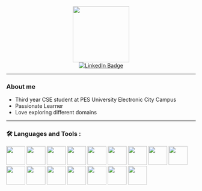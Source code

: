 

<div id="header" align="center">
  
  <img src="https://media.giphy.com/media/Dh5q0sShxgp13DwrvG/giphy.gif" height="150" width="150"/>

  <div id="badges">
  <a href="https://www.linkedin.com/in/samridh-anand-985415241/">
    <img src="https://img.shields.io/badge/LinkedIn-blue?style=for-the-badge&logo=linkedin&logoColor=white" alt="LinkedIn Badge"/>
  </a>
  </div>
</div>

---

### About me
- Third year CSE student at PES University Electronic City Campus
- Passionate Learner
- Love exploring different domains

---

### :hammer_and_wrench: Languages and Tools :
<div>
  
  <img src="https://cdn.jsdelivr.net/gh/devicons/devicon/icons/git/git-original-wordmark.svg"  height=50 width=50/>
  <img src="https://cdn.jsdelivr.net/gh/devicons/devicon/icons/python/python-original.svg"  height=50 width=50/>     
  <img src="https://cdn.jsdelivr.net/gh/devicons/devicon/icons/javascript/javascript-original.svg"  height=50 width=50/>
  <img src="https://cdn.jsdelivr.net/gh/devicons/devicon/icons/c/c-plain.svg"  height=50 width=50/>
  <img src="https://cdn.jsdelivr.net/gh/devicons/devicon/icons/kotlin/kotlin-original.svg"   height=50 width=50/>
  <img src="https://cdn.jsdelivr.net/gh/devicons/devicon/icons/react/react-original-wordmark.svg"  height=50 width=50/>
  <img src="https://cdn.jsdelivr.net/gh/devicons/devicon/icons/tailwindcss/tailwindcss-plain.svg"  height=50 width=50/>
            <img src="https://cdn.jsdelivr.net/gh/devicons/devicon/icons/bootstrap/bootstrap-plain.svg"  height=50 width=50/>
            <img src="https://cdn.jsdelivr.net/gh/devicons/devicon/icons/nodejs/nodejs-plain-wordmark.svg"  height=50 width=50/>    
  <img src="https://cdn.jsdelivr.net/gh/devicons/devicon/icons/django/django-plain.svg" height=50 width=50 />
  
 <img src="https://cdn.jsdelivr.net/gh/devicons/devicon/icons/opencv/opencv-original.svg"  height=50 width=50/>
          
<img src="https://cdn.jsdelivr.net/gh/devicons/devicon/icons/amazonwebservices/amazonwebservices-plain-wordmark.svg"  height=50 width=50 />
    
<img src="https://cdn.jsdelivr.net/gh/devicons/devicon/icons/mongodb/mongodb-plain-wordmark.svg"  height=50 width=50/>
<img src="https://cdn.jsdelivr.net/gh/devicons/devicon/icons/apache/apache-plain-wordmark.svg"  height=50 width=50/>
          
          
          
          
  <img src="https://cdn.jsdelivr.net/gh/devicons/devicon/icons/raspberrypi/raspberrypi-original.svg"  height=50 width=50/>
  <img src="https://cdn.jsdelivr.net/gh/devicons/devicon/icons/linux/linux-original.svg"  height=50 width=50/>
          
          
    
                    
</div>






<!--
**samridh3215/samridh3215** is a ✨ _special_ ✨ repository because its `README.md` (this file) appears on your GitHub profile.

Here are some ideas to get you started:

- 🔭 I’m currently working on ...
- 🌱 I’m currently learning ...
- 👯 I’m looking to collaborate on ...
- 🤔 I’m looking for help with ...
- 💬 Ask me about ...
- 📫 How to reach me: ...
- 😄 Pronouns: ...
- ⚡ Fun fact: ...
-->
